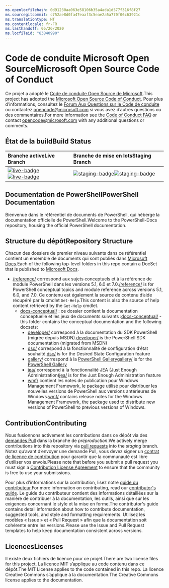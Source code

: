 ```yaml
---
ms.openlocfilehash: 0d91230aa063e58106b35a4ada1d577f316f8f27
ms.sourcegitcommit: c752ae8d0fa47eaaf3c5eae2a5a770f06c63921c
ms.translationtype: HT
ms.contentlocale: fr-FR
ms.lasthandoff: 05/26/2020
ms.locfileid: "83840990"
---
```

# <a name="microsoft-open-source-code-of-conduct"></a><span data-ttu-id="6023a-101">Code de conduite Microsoft Open Source</span><span class="sxs-lookup"><span data-stu-id="6023a-101">Microsoft Open Source Code of Conduct</span></span>

<span data-ttu-id="6023a-102">Ce projet a adopté le [Code de conduite Open Source de Microsoft](https://opensource.microsoft.com/codeofconduct/).</span><span class="sxs-lookup"><span data-stu-id="6023a-102">This project has adopted the [Microsoft Open Source Code of Conduct](https://opensource.microsoft.com/codeofconduct/).</span></span> <span data-ttu-id="6023a-103">Pour plus d’informations, consultez le [Forum Aux Questions sur le Code de conduite](https://opensource.microsoft.com/codeofconduct/faq/) ou contactez [opencode@microsoft.com](mailto:opencode@microsoft.com) si vous avez d’autres questions ou des commentaires.</span><span class="sxs-lookup"><span data-stu-id="6023a-103">For more information see the [Code of Conduct FAQ](https://opensource.microsoft.com/codeofconduct/faq/) or contact [opencode@microsoft.com](mailto:opencode@microsoft.com) with any additional questions or comments.</span></span>

[live-badge]: https://powershell.visualstudio.com/PowerShell-Docs/_apis/build/status/PowerShell-Docs-CI?branchName=live
[staging-badge]: https://powershell.visualstudio.com/PowerShell-Docs/_apis/build/status/PowerShell-Docs-CI?branchName=staging

## <a name="build-status"></a><span data-ttu-id="6023a-106">État de la build</span><span class="sxs-lookup"><span data-stu-id="6023a-106">Build Status</span></span>

|          <span data-ttu-id="6023a-107">Branche active</span><span class="sxs-lookup"><span data-stu-id="6023a-107">Live Branch</span></span>          |           <span data-ttu-id="6023a-108">Branche de mise en lots</span><span class="sxs-lookup"><span data-stu-id="6023a-108">Staging Branch</span></span>            |
| :---------------------------- | :---------------------------------- |
| <span data-ttu-id="6023a-109">[![live-badge][]][live-badge]</span><span class="sxs-lookup"><span data-stu-id="6023a-109">[![live-badge][]][live-badge]</span></span> | <span data-ttu-id="6023a-110">[![staging-badge][]][staging-badge]</span><span class="sxs-lookup"><span data-stu-id="6023a-110">[![staging-badge][]][staging-badge]</span></span> |

## <a name="powershell-documentation"></a><span data-ttu-id="6023a-111">Documentation de PowerShell</span><span class="sxs-lookup"><span data-stu-id="6023a-111">PowerShell Documentation</span></span>

<span data-ttu-id="6023a-112">Bienvenue dans le référentiel de documents de PowerShell, qui héberge la documentation officielle de PowerShell.</span><span class="sxs-lookup"><span data-stu-id="6023a-112">Welcome to the PowerShell-Docs repository, housing the official PowerShell documentation.</span></span>

## <a name="repository-structure"></a><span data-ttu-id="6023a-113">Structure du dépôt</span><span class="sxs-lookup"><span data-stu-id="6023a-113">Repository Structure</span></span>

<span data-ttu-id="6023a-114">Chacun des dossiers de premier niveau suivants dans ce référentiel contient un ensemble de documents qui sont publiés dans [Microsoft Docs](https://docs.microsoft.com/powershell).</span><span class="sxs-lookup"><span data-stu-id="6023a-114">Each of the following top-level folders in this repo contain a DocSet that is published to [Microsoft Docs](https://docs.microsoft.com/powershell).</span></span>

- <span data-ttu-id="6023a-115">[/reference/](https://docs.microsoft.com/powershell/scripting/) correspond aux sujets conceptuels et à la référence de module PowerShell dans les versions 5.1, 6.0 et 7.0.</span><span class="sxs-lookup"><span data-stu-id="6023a-115">[/reference/](https://docs.microsoft.com/powershell/scripting/) is for PowerShell conceptual topics and module reference across versions 5.1, 6.0, and 7.0.</span></span> <span data-ttu-id="6023a-116">Ce contenu est également la source de contenu d’aide récupéré par la cmdlet `Get-Help`.</span><span class="sxs-lookup"><span data-stu-id="6023a-116">This content is also the source of help content retrieved by the `Get-Help` cmdlet.</span></span>
  - <span data-ttu-id="6023a-117">[docs-conceptual/](https://docs.microsoft.com/powershell) : ce dossier contient la documentation conceptuelle et les jeux de documents suivants :</span><span class="sxs-lookup"><span data-stu-id="6023a-117">[docs-conceptual/](https://docs.microsoft.com/powershell) - this folder contains the conceptual documentation and the following docsets:</span></span>
    - <span data-ttu-id="6023a-118">[developer/](https://docs.microsoft.com/powershell/scripting/developer/) correspond à la documentation du SDK PowerShell (migrée depuis MSDN).</span><span class="sxs-lookup"><span data-stu-id="6023a-118">[developer/](https://docs.microsoft.com/powershell/scripting/developer/) is the PowerShell SDK documentation (migrated from MSDN)</span></span>
    - <span data-ttu-id="6023a-119">[dsc/](https://docs.microsoft.com/powershell/scripting/dsc/) correspond à la fonctionnalité de configuration d’état souhaité.</span><span class="sxs-lookup"><span data-stu-id="6023a-119">[dsc/](https://docs.microsoft.com/powershell/scripting/dsc/) is for the Desired State Configuration feature</span></span>
    - <span data-ttu-id="6023a-120">[gallery/](https://docs.microsoft.com/powershell/scripting/gallery) correspond à la [PowerShell Gallery](https://www.powershellgallery.com/)</span><span class="sxs-lookup"><span data-stu-id="6023a-120">[gallery/](https://docs.microsoft.com/powershell/scripting/gallery) is for the [PowerShell Gallery](https://www.powershellgallery.com/)</span></span>
    - <span data-ttu-id="6023a-121">[jea/](https://docs.microsoft.com/powershell/scripting/learn/remoting/jea/overview) correspond à la fonctionnalité JEA (Just Enough Administration)</span><span class="sxs-lookup"><span data-stu-id="6023a-121">[jea/](https://docs.microsoft.com/powershell/scripting/learn/remoting/jea/overview) is for the Just Enough Administration feature</span></span>
    - <span data-ttu-id="6023a-122">[wmf/](https://docs.microsoft.com/powershell/scripting/windows-powershell/wmf/overview) contient les notes de publication pour Windows Management Framework, le package utilisé pour distribuer les nouvelles versions de PowerShell aux versions antérieures de Windows.</span><span class="sxs-lookup"><span data-stu-id="6023a-122">[wmf/](https://docs.microsoft.com/powershell/scripting/windows-powershell/wmf/overview) contains release notes for the Windows Management Framework, the package used to distribute new versions of PowerShell to previous versions of Windows.</span></span>

## <a name="contributing"></a><span data-ttu-id="6023a-123">Contribution</span><span class="sxs-lookup"><span data-stu-id="6023a-123">Contributing</span></span>

<span data-ttu-id="6023a-124">Nous fusionnons activement les contributions dans ce dépôt via des [demandes Pull](https://help.github.com/articles/using-pull-requests/) dans la branche de _préproduction_.</span><span class="sxs-lookup"><span data-stu-id="6023a-124">We actively merge contributions into this repository via [pull requests](https://help.github.com/articles/using-pull-requests/) into the _staging_ branch.</span></span>
<span data-ttu-id="6023a-125">Notez qu’avant d’envoyer une demande Pull, vous devez signer un [contrat de licence de contribution](https://cla.microsoft.com/) pour garantir que la communauté est libre d’utiliser vos envois.</span><span class="sxs-lookup"><span data-stu-id="6023a-125">Please note that before you submit a pull request you must sign a [Contribution License Agreement](https://cla.microsoft.com/) to ensure that the community is free to use your submissions.</span></span>

<span data-ttu-id="6023a-126">Pour plus d’informations sur la contribution, lisez notre [guide du contributeur](https://docs.microsoft.com/powershell/scripting/community/contributing/overview).</span><span class="sxs-lookup"><span data-stu-id="6023a-126">For more information on contributing, read our [contributor's guide](https://docs.microsoft.com/powershell/scripting/community/contributing/overview).</span></span>
<span data-ttu-id="6023a-127">Le guide du contributeur contient des informations détaillées sur la manière de contribuer à la documentation, les outils, ainsi que sur les exigences concernant le style et la mise en forme.</span><span class="sxs-lookup"><span data-stu-id="6023a-127">The contributor's guide contains detail information about how to contribute documentation, suggested tools, and style and formatting requirements.</span></span> <span data-ttu-id="6023a-128">Utilisez les modèles « Issue » et « Pull Request » afin que la documentation soit cohérente entre les versions.</span><span class="sxs-lookup"><span data-stu-id="6023a-128">Please use the Issue and Pull Request templates to help keep documentation consistent across versions.</span></span>

## <a name="licenses"></a><span data-ttu-id="6023a-129">Licences</span><span class="sxs-lookup"><span data-stu-id="6023a-129">Licenses</span></span>

<span data-ttu-id="6023a-130">Il existe deux fichiers de licence pour ce projet.</span><span class="sxs-lookup"><span data-stu-id="6023a-130">There are two license files for this project.</span></span> <span data-ttu-id="6023a-131">La licence MIT s’applique au code contenu dans ce dépôt.</span><span class="sxs-lookup"><span data-stu-id="6023a-131">The MIT License applies to the code contained in this repo.</span></span> <span data-ttu-id="6023a-132">La licence Creative Commons s’applique à la documentation.</span><span class="sxs-lookup"><span data-stu-id="6023a-132">The Creative Commons license applies to the documentation.</span></span>
